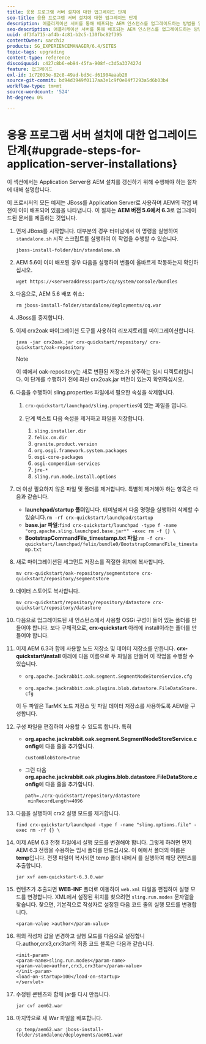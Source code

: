 ```yaml
---
title: 응용 프로그램 서버 설치에 대한 업그레이드 단계
seo-title: 응용 프로그램 서버 설치에 대한 업그레이드 단계
description: 애플리케이션 서버를 통해 배포되는 AEM 인스턴스를 업그레이드하는 방법을 알아봅니다.
seo-description: 애플리케이션 서버를 통해 배포되는 AEM 인스턴스를 업그레이드하는 방법을 알아봅니다.
uuid: df3fa715-af4b-4c81-b2c5-130fbc82f395
contentOwner: sarchiz
products: SG_EXPERIENCEMANAGER/6.4/SITES
topic-tags: upgrading
content-type: reference
discoiquuid: c427c8b6-eb94-45fa-908f-c3d5a337427d
feature: 업그레이드
exl-id: 1c72093e-82c8-49ad-bd3c-d61904aaab28
source-git-commit: bd94d3949f0117aa3e1c9f0e84f7293a5d6b03b4
workflow-type: tm+mt
source-wordcount: '524'
ht-degree: 0%

---
```


# 응용 프로그램 서버 설치에 대한 업그레이드 단계{#upgrade-steps-for-application-server-installations}

이 섹션에서는 Application Server용 AEM 설치를 갱신하기 위해 수행해야 하는 절차에 대해 설명합니다.

이 프로시저의 모든 예제는 JBoss를 Application Server로 사용하며 AEM의 작업 버전이 이미 배포되어 있음을 나타냅니다. 이 절차는 **AEM 버전 5.6에서 6.3**&#x200B;로 업그레이드된 문서를 제출하는 것입니다.

1. 먼저 JBoss를 시작합니다. 대부분의 경우 터미널에서 이 명령을 실행하여 `standalone.sh` 시작 스크립트를 실행하여 이 작업을 수행할 수 있습니다.

   ```shell
   jboss-install-folder/bin/standalone.sh
   ```

1. AEM 5.6이 이미 배포된 경우 다음을 실행하여 번들이 올바르게 작동하는지 확인하십시오.

   ```shell
   wget https://<serveraddress:port>/cq/system/console/bundles
   ```

1. 다음으로, AEM 5.6 배포 취소:

   ```shell
   rm jboss-install-folder/standalone/deployments/cq.war
   ```

1. JBoss를 중지합니다.

1. 이제 crx2oak 마이그레이션 도구를 사용하여 리포지토리를 마이그레이션합니다.

   ```shell
   java -jar crx2oak.jar crx-quickstart/repository/ crx-quickstart/oak-repository
   ```

   >[!NOTE]
   >
   >이 예에서 oak-repository는 새로 변환된 저장소가 상주하는 임시 디렉토리입니다. 이 단계를 수행하기 전에 최신 crx2oak.jar 버전이 있는지 확인하십시오.

1. 다음을 수행하여 sling.properties 파일에서 필요한 속성을 삭제합니다.

   1. `crx-quickstart/launchpad/sling.properties`에 있는 파일을 엽니다.
   1. 단계 텍스트 다음 속성을 제거하고 파일을 저장합니다.

      1. `sling.installer.dir`
      1. `felix.cm.dir`
      1. `granite.product.version`
      1. `org.osgi.framework.system.packages`
      1. `osgi-core-packages`
      1. `osgi-compendium-services`
      1. `jre-*`
      1. `sling.run.mode.install.options`

1. 더 이상 필요하지 않은 파일 및 폴더를 제거합니다. 특별히 제거해야 하는 항목은 다음과 같습니다.

   * **launchpad/startup 폴더**&#x200B;입니다. 터미널에서 다음 명령을 실행하여 삭제할 수 있습니다.`rm -rf crx-quickstart/launchpad/startup`
   * **base.jar 파일**:`find crx-quickstart/launchpad -type f -name "org.apache.sling.launchpad.base.jar*" -exec rm -f {} \`
   * **BootstrapCommandFile_timestamp.txt 파일**:`rm -f crx-quickstart/launchpad/felix/bundle0/BootstrapCommandFile_timestamp.txt`

1. 새로 마이그레이션된 세그먼트 저장소를 적절한 위치에 복사합니다.

   ```shell
   mv crx-quickstart/oak-repository/segmentstore crx-quickstart/repository/segmentstore
   ```

1. 데이터 스토어도 복사합니다.

   ```shell
   mv crx-quickstart/repository/repository/datastore crx-quickstart/repository/datastore
   ```

1. 다음으로 업그레이드된 새 인스턴스에서 사용할 OSGi 구성이 들어 있는 폴더를 만들어야 합니다. 보다 구체적으로, **crx-quickstart** 아래에 install이라는 폴더를 만들어야 합니다.

1. 이제 AEM 6.3과 함께 사용할 노드 저장소 및 데이터 저장소를 만듭니다. **crx-quickstart\install** 아래에 다음 이름으로 두 파일을 만들어 이 작업을 수행할 수 있습니다.

   * `org.apache.jackrabbit.oak.segment.SegmentNodeStoreService.cfg`

   * `org.apache.jackrabbit.oak.plugins.blob.datastore.FileDataStore.cfg`

   이 두 파일은 TarMK 노드 저장소 및 파일 데이터 저장소를 사용하도록 AEM을 구성합니다.

1. 구성 파일을 편집하여 사용할 수 있도록 합니다. 특히

   * **org.apache.jackrabbit.oak.segment.SegmentNodeStoreService.config**&#x200B;에 다음 줄을 추가합니다.

      `customBlobStore=true`

   * 그런 다음 **org.apache.jackrabbit.oak.plugins.blob.datastore.FileDataStore.config**&#x200B;에 다음 줄을 추가합니다.

      ```
      path=./crx-quickstart/repository/datastore
       minRecordLength=4096
      ```

1. 다음을 실행하여 crx2 실행 모드를 제거합니다.

   ```shell
   find crx-quickstart/launchpad -type f -name "sling.options.file" -exec rm -rf {} \
   ```

1. 이제 AEM 6.3 전쟁 파일에서 실행 모드를 변경해야 합니다. 그렇게 하려면 먼저 AEM 6.3 전쟁을 수용하는 임시 폴더를 만드십시오. 이 예에서 폴더의 이름은 **temp**&#x200B;입니다. 전쟁 파일이 복사되면 temp 폴더 내에서 를 실행하여 해당 컨텐츠를 추출합니다.

   ```shell
   jar xvf aem-quickstart-6.3.0.war
   ```

1. 컨텐츠가 추출되면 **WEB-INF** 폴더로 이동하여 `web.xml` 파일을 편집하여 실행 모드를 변경합니다. XML에서 설정된 위치를 찾으려면 `sling.run.modes` 문자열을 찾습니다. 찾으면, 기본적으로 작성자로 설정된 다음 코드 줄의 실행 모드를 변경합니다.

   ```shell
   <param-value >author</param-value>
   ```

1. 위의 작성자 값을 변경하고 실행 모드를 다음으로 설정합니다.author,crx3,crx3tar의 최종 코드 블록은 다음과 같습니다.

   ```
   <init-param>
   <param-name>sling.run.modes</param-name>
   <param-value>author,crx3,crx3tar</param-value>
   </init-param>
   <load-on-startup>100</load-on-startup>
   </servlet>
   ```

1. 수정된 콘텐츠와 함께 jar를 다시 만듭니다.

   ```shell
   jar cvf aem62.war
   ```

1. 마지막으로 새 War 파일을 배포합니다.

   ```shell
   cp temp/aem62.war jboss-install-folder/standalone/deployments/aem61.war
   ```

